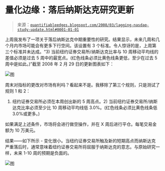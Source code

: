<!--yml

分类：未分类

日期：2024-05-18 08:32:35

-->

# 量化边缘：落后纳斯达克研究更新

> 来源：[`quantifiableedges.blogspot.com/2008/03/lagging-nasdaq-study-update.html#0001-01-01`](http://quantifiableedges.blogspot.com/2008/03/lagging-nasdaq-study-update.html#0001-01-01)

上周我发布了一项关于落后纳斯达克中期重要性的研究。结果显示，未来几周和几个月内市场可能会有更多下行空间。该设置有 3 个标准。令人惊讶的是，上周第三个标准并未达成。“3) 当前纽约证券交易所/纳斯达克比率与 10 周移动平均线的差值必须是过去 5 周中的最宽点。(红色线条必须比黄色线条更低，至少在过去 5 周中是如此。)”截至 2008 年 2 月 29 日的更新图表如下：

![图](https://blogger.googleusercontent.com/img/b/R29vZ2xl/AVvXsEhfpJQ4fCa3q5OIILOANt_rgPGCzkuf6ar2zJuFpLHFSyEaq4KQ-AAX8RkXU93WEXsu1JEcNk-E1uZYUcmCRBZD80ECTo2HXLkLj6lkocYBCwjnknC-V4sesVYbGtGaoPZPzuk_7fzF8Zw/s1600-h/appel+rs+indicator4.jpg)

周末对指标的更改对市场有利吗？看起来不是。我移除了第三个规则，只是测试了规则 1 和 2：

1) 纽约证券交易所必须在本周创出新的 5 周高点。2) 当前纽约证券交易所/纳斯达克比率必须至少比 10 周移动平均线低 3.0%。(红色线条必须比黄色线条低 3.0%或更多。)

如果满足上述条件，市场将会进行做空操作，并在 X 周后进行平仓。每笔交易金额为 10 万美元。

结果——如下所示 - 变化很小。当纽约证券交易所触及新的短期高点而纳斯达克严重落后时，通常意味着纽约证券交易所将屈服于纳斯达克的意志。与原始研究一样，未来 1-10 周的预期是负面的。

![图](https://blogger.googleusercontent.com/img/b/R29vZ2xl/AVvXsEjQ46zd-VyBPVpjUKi3sQQY7qh6bfhFknXlg7VdznM9sSWmiKkhtew-mihFLp97cizoW3_B_6ljPWpPOPbWbabXJpsuILYzl3i3wCtbND2KtfuiaPyOnGmFtDOaZid_rL7UX6f9T0hJNgw/s1600-h/2008-3-4+Lagging+Nasdaq+Updated.PNG)
